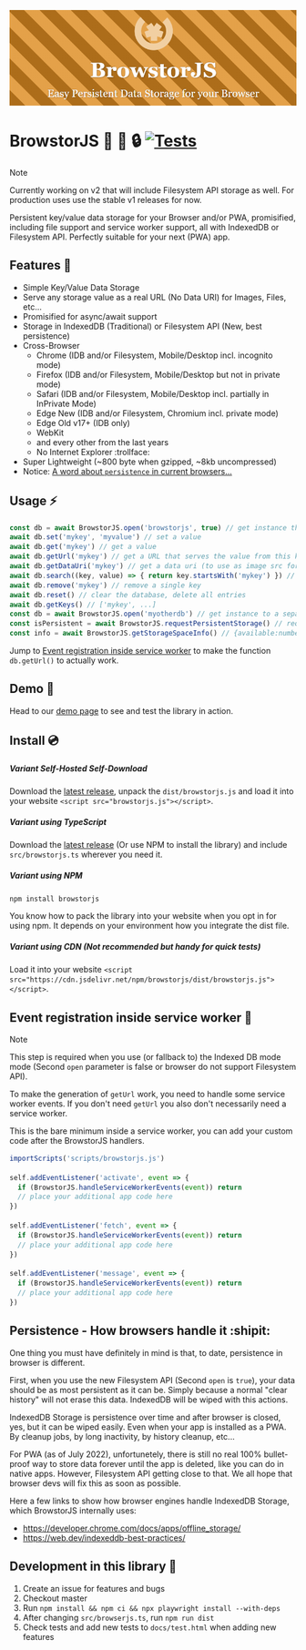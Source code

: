 ![Logo](docs/img/github-logo.png)

# BrowstorJS :rocket: :floppy_disk: :lock: [![Tests](https://github.com/NullixAT/browstorjs/actions/workflows/playwright.yml/badge.svg)](https://github.com/NullixAT/browstorjs/actions/workflows/playwright.yml)

> [!NOTE]  
> Currently working on v2 that will include Filesystem API storage as well. For production uses use the stable v1 releases for now.

Persistent key/value data storage for your Browser and/or PWA, promisified, including file support and service worker
support, all with IndexedDB or Filesystem API. Perfectly suitable for your next (PWA) app.

## Features :mega:

* Simple Key/Value Data Storage
* Serve any storage value as a real URL (No Data URI) for Images, Files, etc...
* Promisified for async/await support
* Storage in IndexedDB (Traditional) or Filesystem API (New, best persistence)
* Cross-Browser
    * Chrome (IDB and/or Filesystem, Mobile/Desktop incl. incognito mode)
    * Firefox (IDB and/or Filesystem, Mobile/Desktop but not in private mode)
    * Safari (IDB and/or Filesystem, Mobile/Desktop incl. partially in InPrivate Mode)
    * Edge New (IDB and/or Filesystem, Chromium incl. private mode)
    * Edge Old v17+ (IDB only)
    * WebKit
    * and every other from the last years
    * No Internet Explorer :trollface:
* Super Lightweight (~800 byte when gzipped, ~8kb uncompressed)
* Notice: [A word about `persistence` in current browsers...](#persistence---how-browsers-handle-it-shipit)

## Usage :zap:

```javascript
const db = await BrowstorJS.open('browstorjs', true) // get instance that is using filesystem api and IDB as fallback
await db.set('mykey', 'myvalue') // set a value
await db.get('mykey') // get a value
await db.getUrl('mykey') // get a URL that serves the value from this key (eg.: for images)
await db.getDataUri('mykey') // get a data uri (to use as image src for example) for the value of this key
await db.search((key, value) => { return key.startsWith('mykey') }) // search entries with condition
await db.remove('mykey') // remove a single key
await db.reset() // clear the database, delete all entries
await db.getKeys() // ['mykey', ...]
const db = await BrowstorJS.open('myotherdb') // get instance to a separate db with only IDB support
const isPersistent = await BrowstorJS.requestPersistentStorage() // request persistent storage (for IDB usage)
const info = await BrowstorJS.getStorageSpaceInfo() // {available:number, used:number, free:number}
```

Jump to [Event registration inside service worker](#event-registration-inside-service-worker-saxophone) to make the
function `db.getUrl()` to actually work.

## Demo :space_invader:

Head to our [demo page](https://nullixat.github.io/browstorjs) to see and test the library in action.

## Install :cd:

##### Variant Self-Hosted Self-Download

Download the [latest release](https://github.com/NullixAT/browstorjs/releases/latest), unpack the `dist/browstorjs.js`
and load it into your website `<script src="browstorjs.js"></script>`.

##### Variant using TypeScript

Download the  [latest release](https://github.com/NullixAT/browstorjs/releases/latest) (Or use NPM to install the
library) and include `src/browstorjs.ts` wherever you need it.

##### Variant using NPM

```npm install browstorjs```

You know how to pack the library into your website when you opt in for using npm. It depends on your environment
how you integrate the dist file.

##### Variant using CDN (Not recommended but handy for quick tests)

Load it into your website `<script src="https://cdn.jsdelivr.net/npm/browstorjs/dist/browstorjs.js"></script>`.

## Event registration inside service worker :saxophone:

> [!NOTE]  
> This step is required when you use (or fallback to) the Indexed DB mode mode (Second `open` parameter is false or browser do not support Filesystem API).

To make the generation of `getUrl` work, you need to handle some service worker events. If you don't need `getUrl` you
also don't necessarily need a service worker.

This is the bare minimum inside a service worker, you can add your custom code after the BrowstorJS handlers.

```javascript
importScripts('scripts/browstorjs.js')

self.addEventListener('activate', event => {
  if (BrowstorJS.handleServiceWorkerEvents(event)) return
  // place your additional app code here
})

self.addEventListener('fetch', event => {
  if (BrowstorJS.handleServiceWorkerEvents(event)) return
  // place your additional app code here
})

self.addEventListener('message', event => {
  if (BrowstorJS.handleServiceWorkerEvents(event)) return
  // place your additional app code here
})
```

## Persistence - How browsers handle it :shipit:

One thing you must have definitely in mind is that, to date, persistence in browser is different. 

First, when you use the new Filesystem API (Second `open` is `true`), your data should be as most persistent as it can be. Simply because a normal "clear history" will not erase this data. IndexedDB will be wiped with this actions.

IndexedDB Storage is
persistence over time and after browser is closed, yes, but it can be wiped easily. Even when your app is installed as a
PWA. By cleanup jobs, by long inactivity, by history cleanup, etc...

For PWA (as of July 2022), unfortunetely, there is still no real 100% bullet-proof way to store data forever until the
app is deleted, like you can do in native apps. However, Filesystem API getting close to that. We all hope that browser devs will fix this as soon as possible.

Here a few links to show how browser engines handle IndexedDB Storage, which BrowstorJS internally uses:

* https://developer.chrome.com/docs/apps/offline_storage/
* https://web.dev/indexeddb-best-practices/

## Development in this library :love_letter:

1. Create an issue for features and bugs
2. Checkout master
3. Run `npm install && npm ci && npx playwright install --with-deps`
4. After changing `src/browserjs.ts`, run `npm run dist`
5. Check tests and add new tests to `docs/test.html` when adding new features